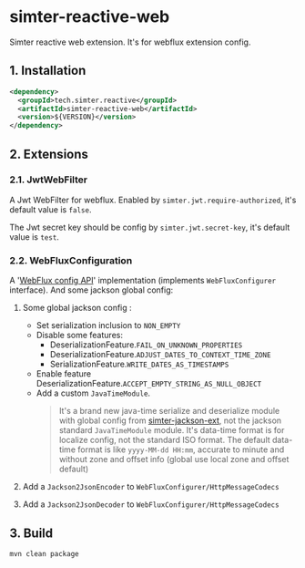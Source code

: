 # simter-reactive-web

Simter reactive web extension. It's for webflux extension config.

## 1. Installation

```xml
<dependency>
  <groupId>tech.simter.reactive</groupId>
  <artifactId>simter-reactive-web</artifactId>
  <version>${VERSION}</version>
</dependency>
```

## 2. Extensions

### 2.1. JwtWebFilter

A Jwt WebFilter for webflux. Enabled by `simter.jwt.require-authorized`, it's default value is `false`.

The Jwt secret key should be config by `simter.jwt.secret-key`, it's default value is `test`.

### 2.2. WebFluxConfiguration

A '[WebFlux config API]' implementation (implements `WebFluxConfigurer` interface). And some jackson global config:

1. Some global jackson config :
    - Set serialization inclusion to `NON_EMPTY`
    - Disable some features:
        - DeserializationFeature.`FAIL_ON_UNKNOWN_PROPERTIES`
        - DeserializationFeature.`ADJUST_DATES_TO_CONTEXT_TIME_ZONE`
        - SerializationFeature.`WRITE_DATES_AS_TIMESTAMPS`
    - Enable feature DeserializationFeature.`ACCEPT_EMPTY_STRING_AS_NULL_OBJECT`
    - Add a custom `JavaTimeModule`.
        > It's a brand new java-time serialize and deserialize module with global config from [simter-jackson-ext],
          not the jackson standard `JavaTimeModule` module. It's data-time format is for localize config, 
          not the standard ISO format. The default data-time format is like `yyyy-MM-dd HH:mm`, 
          accurate to minute and without zone and offset info (global use local zone and offset default)

2. Add a `Jackson2JsonEncoder` to `WebFluxConfigurer/HttpMessageCodecs`
3. Add a `Jackson2JsonDecoder` to `WebFluxConfigurer/HttpMessageCodecs`


## 3. Build

```bash
mvn clean package
```

[WebFlux config API]: https://docs.spring.io/spring/docs/current/spring-framework-reference/web-reactive.html#webflux-config-customize
[simter-jackson-ext]: https://github.com/simter/simter-jackson-ext